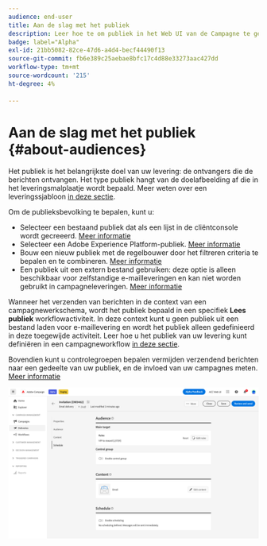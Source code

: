 ```yaml
---
audience: end-user
title: Aan de slag met het publiek
description: Leer hoe te om publiek in het Web UI van de Campagne te gebruiken
badge: label="Alpha"
exl-id: 21bb5082-82ce-47d6-a4d4-becf44490f13
source-git-commit: fb6e389c25aebae8bfc17c4d88e33273aac427dd
workflow-type: tm+mt
source-wordcount: '215'
ht-degree: 4%

---
```



# Aan de slag met het publiek {#about-audiences}

<!--
Audience only created for the delivery, not available later-->


<!--
Three ways:
* existing audience

Campaign or AEP Audiences

* create new on the fly

query like AEP segment builder (same component with campaign data)

* import from file

show use case with a new audience creation (or import from file?)

control groups like acc: exract, random, based on attribute
-->


Het publiek is het belangrijkste doel van uw levering: de ontvangers die de berichten ontvangen. Het type publiek hangt van de doelafbeelding af die in het leveringsmalplaatje wordt bepaald. Meer weten over een leveringssjabloon [in deze sectie](../msg/delivery-template.md).

Om de publieksbevolking te bepalen, kunt u:

* Selecteer een bestaand publiek dat als een lijst in de cliëntconsole wordt gecreeerd. [Meer informatie](add-audience.md)
* Selecteer een Adobe Experience Platform-publiek. [Meer informatie](aep-audience.md)
* Bouw een nieuw publiek met de regelbouwer door het filtreren criteria te bepalen en te combineren. [Meer informatie](segment-builder.md)
* Een publiek uit een extern bestand gebruiken: deze optie is alleen beschikbaar voor zelfstandige e-mailleveringen en kan niet worden gebruikt in campagneleveringen. [Meer informatie](file-audience.md)

Wanneer het verzenden van berichten in de context van een campagnewerkschema, wordt het publiek bepaald in een specifiek **Lees publiek** workflowactiviteit. In deze context kunt u geen publiek uit een bestand laden voor e-maillevering en wordt het publiek alleen gedefinieerd in deze toegewijde activiteit. Leer hoe u het publiek van uw levering kunt definiëren in een campagneworkflow [in deze sectie](../workflows/orchestrate-activities.md).

Bovendien kunt u controlegroepen bepalen vermijden verzendend berichten naar een gedeelte van uw publiek, en de invloed van uw campagnes meten. [Meer informatie](control-group.md)

![](assets/about-audience.png)

